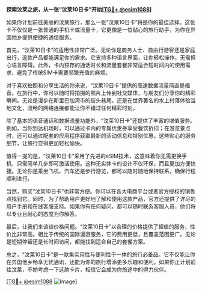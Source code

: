 **探索汶莱之旅，从一张“汶莱10日卡”开始[[TG💪+ @esim1088](https://t.me/s/esim1088)]**

如果你计划前往美丽的汶莱旅行，那么一张“汶莱10日卡”将是你的最佳选择。这张卡不仅仅是一张普通的手机卡或流量卡，它更像是一位贴心的旅行助手，为你在异国他乡提供便捷的通信服务。

首先，“汶莱10日卡”的适用性非常广泛。无论你是商务人士、自由行游客还是家庭出行，这款产品都能满足你的需求。它支持多种语言界面，让你轻松操作，无需担心语言障碍。此外，卡内预存的通话时长和流量套餐非常适合短时间内的使用需求，避免了传统SIM卡需要频繁充值的麻烦。

对于喜欢拍照和分享生活的你来说，“汶莱10日卡”提供的高速数据流量简直是福音。在旅行中，你可以随时将拍摄的照片上传到社交媒体，与朋友们分享你的精彩瞬间。无论是漫步在斯里巴加湾市的街头巷尾，还是在世界著名的水上村落体验当地文化，流畅的网络连接都能让你不错过任何精彩时刻。

除了基本的语音通话和数据流量功能外，“汶莱10日卡”还提供了丰富的增值服务。例如，当你到达机场时，可以通过卡内的专属优惠券享受餐饮折扣；在游览景点时，还可以通过配套的应用程序获取最新的活动信息和特别优惠。这些贴心的服务细节，让旅行变得更加轻松愉快。

值得一提的是，“汶莱10日卡”采用了先进的eSIM技术，这意味着你无需更换手机，只需简单几步即可激活使用。这种无实体卡的设计不仅环保，而且更加方便快捷。无论你是乘坐飞机、汽车还是步行游览，都可以随时随地保持联系，确保行程顺利进行。

当然，购买“汶莱10日卡”也非常方便。你可以在各大电商平台或者官方授权的销售点找到它。同时，为了帮助用户更好地了解和使用这款产品，官方还提供了详尽的用户手册和在线客服支持。如果你有任何疑问，都可以随时联系客服人员，他们将以专业且耐心的态度为你解答。

最后，让我们来谈谈价格问题。“汶莱10日卡”以合理的价格提供了超值的服务，性价比非常高。相比于传统的国际漫游服务，它的费用更低，且覆盖范围更广。无论是短期停留还是长时间访问，都能找到适合自己的套餐方案。

总之，“汶莱10日卡”是一款集实用性与便利性于一体的旅行必备品。它不仅能让你在异国他乡畅享无忧通讯，还能为你的旅行增添更多乐趣和便利。如果你正计划前往汶莱，不妨考虑一下这款卡片，相信它会成为你旅途中的得力伙伴。

[[TG💪+ @esim1088](https://t.me/s/esim1088) ![Image](https://i.postimg.cc/4NQfJmqS/Snipaste-2025-05-13-00-14-12.png)]